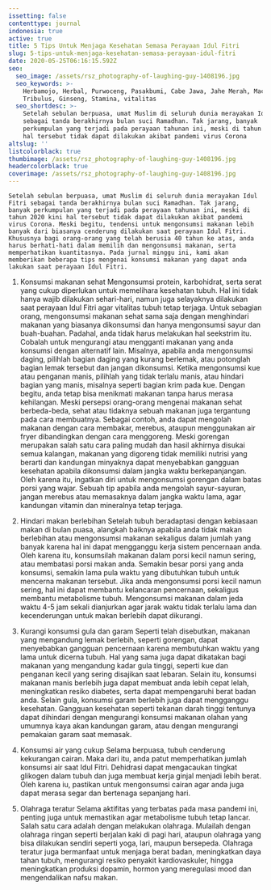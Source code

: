 ```yaml
---
issetting: false
contenttype: journal
indonesia: true
active: true
title: 5 Tips Untuk Menjaga Kesehatan Semasa Perayaan Idul Fitri
slug: 5-tips-untuk-menjaga-kesehatan-semasa-perayaan-idul-fitri
date: 2020-05-25T06:16:15.592Z
seo:
  seo_image: /assets/rsz_photography-of-laughing-guy-1408196.jpg
  seo_keywords: >-
    Herbamojo, Herbal, Purwoceng, Pasakbumi, Cabe Jawa, Jahe Merah, Maca,
    Tribulus, Ginseng, Stamina, vitalitas
  seo_shortdesc: >-
    Setelah sebulan berpuasa, umat Muslim di seluruh dunia merayakan Idul Fitri
    sebagai tanda berakhirnya bulan suci Ramadhan. Tak jarang, banyak
    perkumpulan yang terjadi pada perayaan tahunan ini, meski di tahun 2020 kini
    hal tersebut tidak dapat dilakukan akibat pandemi virus Corona
altslug: ''
listcolorblack: true
thumbimage: /assets/rsz_photography-of-laughing-guy-1408196.jpg
headercolorblack: true
coverimage: /assets/rsz_photography-of-laughing-guy-1408196.jpg
---
```

	Setelah sebulan berpuasa, umat Muslim di seluruh dunia merayakan Idul Fitri sebagai tanda berakhirnya bulan suci Ramadhan. Tak jarang, banyak perkumpulan yang terjadi pada perayaan tahunan ini, meski di tahun 2020 kini hal tersebut tidak dapat dilakukan akibat pandemi virus Corona. Meski begitu, tendensi untuk mengonsumsi makanan lebih banyak dari biasanya cenderung dilakukan saat perayaan Idul Fitri. Khususnya bagi orang-orang yang telah berusia 40 tahun ke atas, anda harus berhati-hati dalam memilih dan mengonsumsi makanan, serta memperhatikan kuantitasnya. Pada jurnal minggu ini, kami akan memberikan beberapa tips mengenai konsumsi makanan yang dapat anda lakukan saat perayaan Idul Fitri.

1. Konsumsi makanan sehat
	Mengonsumsi protein, karbohidrat, serta serat yang cukup diperlukan untuk memelihara kesehatan tubuh. Hal ini tidak hanya wajib dilakukan sehari-hari, namun juga selayaknya dilakukan saat perayaan Idul Fitri agar vitalitas tubuh tetap terjaga.
	Untuk sebagian orang, mengonsumsi makanan sehat sama saja dengan menghindari makanan yang biasanya dikonsumsi dan hanya mengonsumsi sayur dan buah-buahan. Padahal, anda tidak harus melakukan hal seekstrim itu. Cobalah untuk mengurangi atau mengganti makanan yang anda konsumsi dengan alternatif lain. Misalnya, apabila anda mengonsumsi daging, pilihlah bagian daging yang kurang berlemak, atau potonglah bagian lemak tersebut dan jangan dikonsumsi. Ketika mengonsumsi kue atau penganan manis, pilihlah yang tidak terlalu manis, atau hindari bagian yang manis, misalnya seperti bagian krim pada kue. Dengan begitu, anda tetap bisa menikmati makanan tanpa harus merasa kehilangan.
	Meski persepsi orang-orang mengenai makanan sehat berbeda-beda, sehat atau tidaknya sebuah makanan juga tergantung pada cara membuatnya. Sebagai contoh, anda dapat mengolah makanan dengan cara membakar, merebus, ataupun menggunakan air fryer dibandingkan dengan cara menggoreng. Meski gorengan merupakan salah satu cara paling mudah dan hasil akhirnya disukai semua kalangan, makanan yang digoreng tidak memiliki nutrisi yang berarti dan kandungan minyaknya dapat menyebabkan gangguan kesehatan apabila dikonsumsi dalam jangka waktu berkepanjangan. Oleh karena itu, ingatkan diri untuk mengonsumsi gorengan dalam batas porsi yang wajar. Sebuah tip apabila anda mengolah sayur-sayuran, jangan merebus atau memasaknya dalam jangka waktu lama, agar kandungan vitamin dan mineralnya tetap terjaga.
 
2. Hindari makan berlebihan
	Setelah tubuh beradaptasi dengan kebiasaan makan di bulan puasa, alangkah baiknya apabila anda tidak makan berlebihan atau mengonsumsi makanan sekaligus dalam jumlah yang banyak karena hal ini dapat mengganggu kerja sistem pencernaan anda. Oleh karena itu, konsumsilah makanan dalam porsi kecil namun sering, atau membatasi porsi makan anda. Semakin besar porsi yang anda konsumsi, semakin lama pula waktu yang dibutuhkan tubuh untuk mencerna makanan tersebut. Jika anda mengonsumsi porsi kecil namun sering, hal ini dapat membantu kelancaran pencernaan, sekaligus membantu metabolisme tubuh. Mengonsumsi makanan dalam jeda waktu 4-5 jam sekali dianjurkan agar jarak waktu tidak terlalu lama dan kecenderungan untuk makan berlebih dapat dikurangi.
 
3. Kurangi konsumsi gula dan garam
	Seperti telah disebutkan, makanan yang mengandung lemak berlebih, seperti gorengan, dapat menyebabkan gangguan pencernaan karena membutuhkan waktu yang lama untuk dicerna tubuh. Hal yang sama juga dapat dikatakan bagi makanan yang mengandung kadar gula tinggi, seperti kue dan penganan kecil yang sering disajikan saat lebaran. Selain itu, konsumsi makanan manis berlebih juga dapat membuat anda lebih cepat lelah, meningkatkan resiko diabetes, serta dapat mempengaruhi berat badan anda.
	Selain gula, konsumsi garam berlebih juga dapat mengganggu kesehatan. Gangguan kesehatan seperti tekanan darah tinggi tentunya dapat dihindari dengan mengurangi konsumsi makanan olahan yang umumnya kaya akan kandungan garam, atau dengan mengurangi pemakaian garam saat memasak.

4. Konsumsi air yang cukup
	Selama berpuasa, tubuh cenderung kekurangan cairan. Maka dari itu, anda patut memperhatikan jumlah konsumsi air saat Idul Fitri. Dehidrasi dapat mengacaukan tingkat glikogen dalam tubuh dan juga membuat kerja ginjal menjadi lebih berat. Oleh karena iu, pastikan untuk mengonsumsi cairan agar anda juga dapat merasa segar dan bertenaga sepanjang hari.

5. Olahraga teratur
	Selama aktifitas yang terbatas pada masa pandemi ini, penting juga untuk memastikan agar metabolisme tubuh tetap lancar. Salah satu cara adalah dengan melakukan olahraga. Mulailah dengan olahraga ringan seperti berjalan kaki di pagi hari, ataupun olahraga yang bisa dilakukan sendiri seperti yoga, lari, maupun bersepeda. Olahraga teratur juga bermanfaat untuk menjaga berat badan, meningkatkan daya tahan tubuh, mengurangi resiko penyakit kardiovaskuler, hingga meningkatkan produksi dopamin, hormon yang meregulasi mood dan mengendalikan nafsu makan. 
